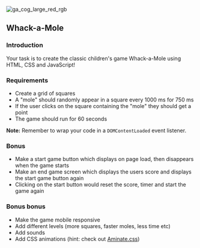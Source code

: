 ![ga_cog_large_red_rgb](https://cloud.githubusercontent.com/assets/40461/8183776/469f976e-1432-11e5-8199-6ac91363302b.png)

## Whack-a-Mole

### Introduction

Your task is to create the classic children's game Whack-a-Mole using HTML, CSS and JavaScript!

### Requirements

* Create a grid of squares
* A "mole" should randomly appear in a square every 1000 ms for 750 ms
* If the user clicks on the square containing the "mole" they should get a point
* The game should run for 60 seconds


**Note:** Remember to wrap your code in a `DOMContentLoaded` event listener.

### Bonus

* Make a start game button which displays on page load, then disappears when the game starts
* Make an end game screen which displays the users score and displays the start game button again
* Clicking on the start button would reset the score, timer and start the game again

### Bonus bonus

* Make the game mobile responsive
* Add different levels (more squares, faster moles, less time etc)
* Add sounds
* Add CSS animations (hint: check out [Aminate.css](https://daneden.github.io/animate.css/))